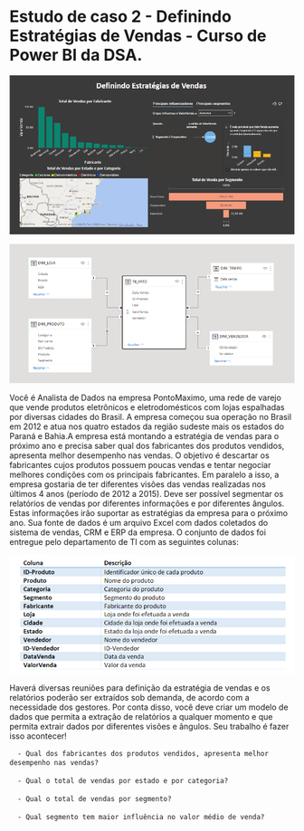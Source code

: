 # Estudo de caso 2 - Definindo Estratégias de Vendas - Curso de Power BI da DSA.

![Dashboard Definindo Estratégias de Vendas.](dashboardEstrategias.png)


![Modelo Star Schema.](starSchema.png)

 
 
   Você é Analista de Dados na empresa PontoMaximo, uma rede de varejo que vende produtos eletrônicos e eletrodomésticos com
   lojas espalhadas por diversas cidades do Brasil. A empresa começou sua operação no Brasil em 2012 e atua nos quatro estados
   da região sudeste mais os estados do Paraná e Bahia.A empresa está montando a estratégia de vendas para o próximo ano e
   precisa saber qual dos fabricantes dos produtos vendidos, apresenta melhor desempenho nas vendas. 
   O objetivo é descartar os fabricantes cujos produtos possuem poucas vendas e tentar negociar melhores condições com os
   principais fabricantes.
   Em paralelo a isso, a empresa gostaria de ter diferentes visões das vendas realizadas nos últimos 4 anos (período de 2012
   a 2015). Deve ser possível segmentar os relatórios de vendas por diferentes informações e por diferentes ângulos. Estas
   informações irão suportar as estratégias da empresa para o próximo ano.
   Sua fonte de dados é um arquivo Excel com dados coletados do sistema de vendas, CRM e ERP da empresa. O conjunto de dados
   foi entregue pelo departamento de TI com as seguintes colunas:


   ![Tabela.](tabela.png)


   Haverá diversas reuniões para definição da estratégia de vendas e os relatórios poderão ser extraídos sob demanda, 
   de acordo com a necessidade dos gestores. Por conta  disso, você deve criar um modelo de dados que permita a extração
   de relatórios a qualquer momento e que permita extrair dados por diferentes visões e ângulos.
   Seu trabalho é fazer isso acontecer!


      
      - Qual dos fabricantes dos produtos vendidos, apresenta melhor desempenho nas vendas?

      - Qual o total de vendas por estado e por categoria? 

      - Qual o total de vendas por segmento?

      - Qual segmento tem maior influência no valor médio de venda?

